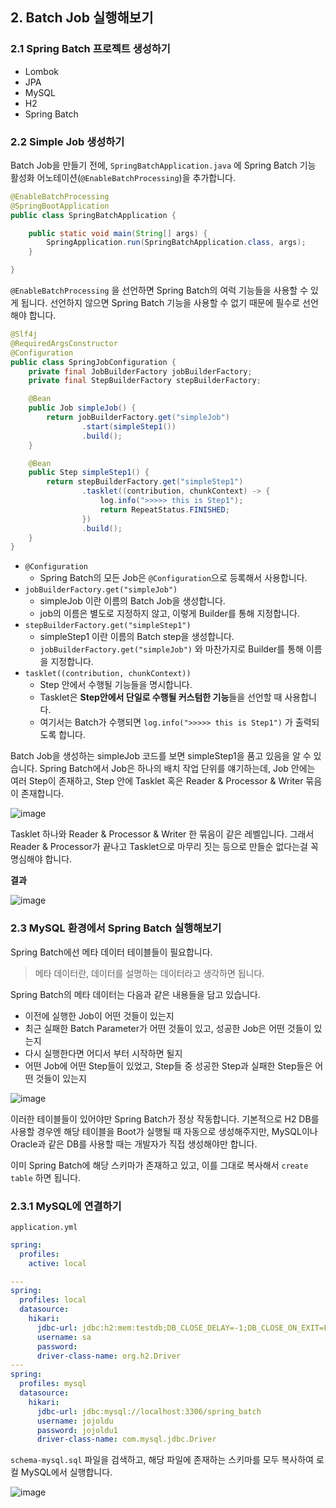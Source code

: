## 2. Batch Job 실행해보기

### 2.1 Spring Batch 프로젝트 생성하기

- Lombok
- JPA
- MySQL
- H2
- Spring Batch

### 2.2 Simple Job 생성하기

Batch Job을 만들기 전에, `SpringBatchApplication.java` 에 Spring Batch 기능 활성화 어노테이션(`@EnableBatchProcessing`)을 추가합니다.

```java
@EnableBatchProcessing
@SpringBootApplication
public class SpringBatchApplication {

    public static void main(String[] args) {
        SpringApplication.run(SpringBatchApplication.class, args);
    }

}
```

`@EnableBatchProcessing` 을 선언하면 Spring Batch의 여럭 기능들을 사용할 수 있게 됩니다. 선언하지 않으면 Spring Batch 기능을 사용할 수 없기 때문에 필수로 선언해야 합니다.

```java
@Slf4j
@RequiredArgsConstructor
@Configuration
public class SpringJobConfiguration {
    private final JobBuilderFactory jobBuilderFactory;
    private final StepBuilderFactory stepBuilderFactory;

    @Bean
    public Job simpleJob() {
        return jobBuilderFactory.get("simpleJob")
                .start(simpleStep1())
                .build();
    }

    @Bean
    public Step simpleStep1() {
        return stepBuilderFactory.get("simpleStep1")
                .tasklet((contribution, chunkContext) -> {
                    log.info(">>>>> this is Step1");
                    return RepeatStatus.FINISHED;
                })
                .build();
    }
}
```

- `@Configuration`
  - Spring Batch의 모든 Job은 `@Configuration`으로 등록해서 사용합니다.
- `jobBuilderFactory.get("simpleJob")`
  - simpleJob 이란 이름의 Batch Job을 생성합니다.
  - job의 이름은 별도로 지정하지 않고, 이렇게 Builder를 통해 지정합니다.
- `stepBuilderFactory.get("simpleStep1")`
  - simpleStep1 이란 이름의 Batch step을 생성합니다.
  - `jobBuilderFactory.get("simpleJob")` 와 마찬가지로 Builder를 통해 이름을 지정합니다.
- `tasklet((contribution, chunkContext))`
  - Step 안에서 수행될 기능들을 명시합니다.
  - Tasklet은 **Step안에서 단일로 수행될 커스텀한 기능**들을 선언할 때 사용합니다.
  - 여기서는 Batch가 수행되면 `log.info(">>>>> this is Step1")` 가 출력되도록 합니다.

Batch Job을 생성하는 simpleJob 코드를 보면 simpleStep1을 품고 있음을 알 수 있습니다.
Spring Batch에서 Job은 하나의 배치 작업 단위를 얘기하는데, Job 안에는 여러 Step이 존재하고, Step 안에 Tasklet 혹은 Reader & Processor & Writer 묶음이 존재합니다.

![image](https://github.com/yoon-youngjin/spring-study/assets/83503188/42f7ba5b-7617-481f-8225-c405f10dd24c)

Tasklet 하나와 Reader & Processor & Writer 한 묶음이 같은 레벨입니다.
그래서 Reader & Processor가 끝나고 Tasklet으로 마무리 짓는 등으로 만들순 없다는걸 꼭 명심해야 합니다.

**결과**

![image](https://github.com/yoon-youngjin/spring-study/assets/83503188/fb480baa-84fd-4755-bf9f-0fa437be187e)

### 2.3 MySQL 환경에서 Spring Batch 실행해보기

Spring Batch에선 메타 데이터 테이블들이 필요합니다. 

> 메타 데이터란, 데이터를 설명하는 데이터라고 생각하면 됩니다.

Spring Batch의 메타 데이터는 다음과 같은 내용들을 담고 있습니다.
- 이전에 실행한 Job이 어떤 것들이 있는지
- 최근 실패한 Batch Parameter가 어떤 것들이 있고, 성공한 Job은 어떤 것들이 있는지
- 다시 실행한다면 어디서 부터 시작하면 될지
- 어떤 Job에 어떤 Step들이 있었고, Step들 중 성공한 Step과 실패한 Step들은 어떤 것들이 있는지

![image](https://github.com/yoon-youngjin/spring-study/assets/83503188/218ce0a9-72f1-46fc-b994-4e33315f6998)

이러한 테이블들이 있어야만 Spring Batch가 정상 작동합니다.
기본적으로 H2 DB를 사용할 경우엔 해당 테이블을 Boot가 실행될 때 자동으로 생성해주지만, MySQL이나 Oracle과 같은 DB를 사용할 때는 개발자가 직접 생성해야만 합니다.

이미 Spring Batch에 해당 스키마가 존재하고 있고, 이를 그대로 복사해서 `create table` 하면 됩니다.

### 2.3.1 MySQL에 연결하기

`application.yml`

```yaml
spring:
  profiles:
    active: local

---
spring:
  profiles: local
  datasource:
    hikari:
      jdbc-url: jdbc:h2:mem:testdb;DB_CLOSE_DELAY=-1;DB_CLOSE_ON_EXIT=FALSE
      username: sa
      password:
      driver-class-name: org.h2.Driver
---
spring:
  profiles: mysql
  datasource:
    hikari:
      jdbc-url: jdbc:mysql://localhost:3306/spring_batch
      username: jojoldu
      password: jojoldu1
      driver-class-name: com.mysql.jdbc.Driver
```

`schema-mysql.sql` 파일을 검색하고, 해당 파일에 존재하는 스키마를 모두 복사하여 로컬 MySQL에서 실행합니다. 

![image](https://github.com/yoon-youngjin/spring-study/assets/83503188/a7df29f0-5b69-480b-b334-1bc15016a47b)
